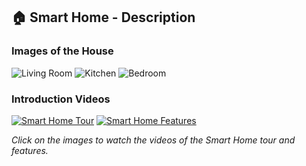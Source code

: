 ## 🏠 Smart Home - Description

### Images of the House
![Living Room](https://imgur.com/a/YSZXcCi)
![Kitchen](https://www.example.com/kitchen.jpg)
![Bedroom](https://www.example.com/bedroom.jpg)

### Introduction Videos
[![Smart Home Tour](https://img.youtube.com/vi/examplevideoid1/0.jpg)](https://www.youtube.com/watch?v=examplevideoid1)
[![Smart Home Features](https://img.youtube.com/vi/examplevideoid2/0.jpg)](https://www.youtube.com/watch?v=examplevideoid2)

*Click on the images to watch the videos of the Smart Home tour and features.*
